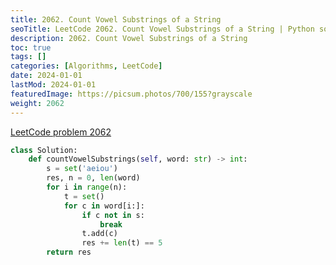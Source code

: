 ```yaml
---
title: 2062. Count Vowel Substrings of a String
seoTitle: LeetCode 2062. Count Vowel Substrings of a String | Python solution and explanation
description: 2062. Count Vowel Substrings of a String
toc: true
tags: []
categories: [Algorithms, LeetCode]
date: 2024-01-01
lastMod: 2024-01-01
featuredImage: https://picsum.photos/700/155?grayscale
weight: 2062
---
```


[LeetCode problem 2062](https://leetcode.com/problems/count-vowel-substrings-of-a-string/)

```python
class Solution:
    def countVowelSubstrings(self, word: str) -> int:
        s = set('aeiou')
        res, n = 0, len(word)
        for i in range(n):
            t = set()
            for c in word[i:]:
                if c not in s:
                    break
                t.add(c)
                res += len(t) == 5
        return res

```
